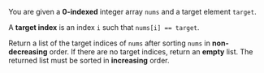 You are given a **0-indexed** integer array `nums` and a target element `target`.

A **target index** is an index `i` such that `nums[i] == target`.

Return a list of the target indices of `nums` after sorting `nums` in **non-decreasing** order. If there are no target indices, return an **empty** list. The returned list must be sorted in **increasing** order.